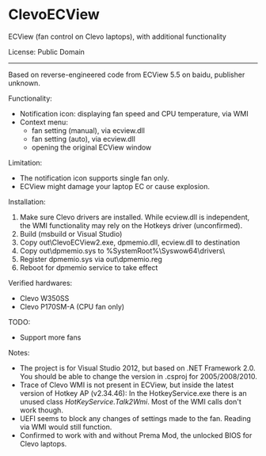 ClevoECView
===========

ECView (fan control on Clevo laptops), with additional functionality



License: Public Domain


------------------------------------------------------------------------------

Based on reverse-engineered code from ECView 5.5 on baidu, publisher unknown.

Functionality:
  - Notification icon: displaying fan speed and CPU temperature, via WMI
  - Context menu:
      * fan setting (manual), via ecview.dll
      * fan setting (auto), via ecview.dll
      * opening the original ECView window

Limitation:
  - The notification icon supports single fan only.
  - ECView might damage your laptop EC or cause explosion.

Installation:
  1. Make sure Clevo drivers are installed. While ecview.dll is independent,
     the WMI functionality may rely on the Hotkeys driver (unconfirmed).
  2. Build (msbuild or Visual Studio)
  3. Copy out\ClevoECView2.exe, dpmemio.dll, ecview.dll to destination
  4. Copy out\dpmemio.sys to %SystemRoot%\Syswow64\drivers\
  5. Register dpmemio.sys via out\dpmemio.reg
  6. Reboot for dpmemio service to take effect

Verified hardwares:
  - Clevo W350SS
  - Clevo P170SM-A (CPU fan only)

TODO:
  - Support more fans

Notes:
  - The project is for Visual Studio 2012, but based on .NET Framework 2.0.
    You should be able to change the version in .csproj for 2005/2008/2010.
  - Trace of Clevo WMI is not present in ECView, but inside the latest version
    of Hotkey AP (v2.34.46): In the HotkeyService.exe there is an unused class
    _HotKeyService.Talk2Wmi_. Most of the WMI calls don't work though.
  - UEFI seems to block any changes of settings made to the fan. Reading via
    WMI would still function.
  - Confirmed to work with and without Prema Mod, the unlocked BIOS for Clevo
    laptops.
